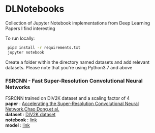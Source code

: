 # DLNotebooks
Collection of Jupyter Notebook implementations from Deep Learning Papers I find interesting

To run locally:
   ```sh
    pip3 install -r requirements.txt
    jupyter notebook
   ```
Create a folder within the directory named datasets and add relevant datasets.
Please note that you're using Python3.7 and above 

### FSRCNN - Fast Super-Resolution Convolutional Neural Networks <br>
FSRCNN trained on DIV2K dataset and a scaling factor of 4 <br>
**paper** : [Accelerating the Super-Resolution Convolutional Neural Network,Chao Dong,et al.](https://arxiv.org/abs/1608.00367) <br>
**dataset** : [DIV2K dataset](https://www.kaggle.com/joe1995/div2k-dataset)<br>
**notebook** : [link](https://github.com/adreejish/DLNotebooks/blob/master/FSRCNN.ipynb)<br>
**model** : [link](https://github.com/adreejish/DLNotebooks/tree/master/models/fsrcnn)<br>


